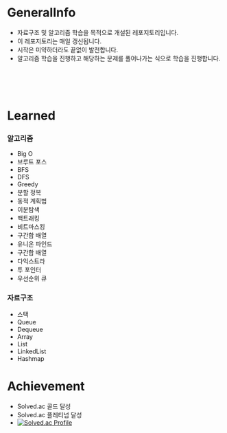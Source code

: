 # GeneralInfo
- 자료구조 및 알고리즘 학습을 목적으로 개설된 레포지토리입니다.
- 이 레포지토리는 매일 갱신됩니다. 
- 시작은 미약하더라도 끝없이 발전합니다.
- 알고리즘 학습을 진행하고 해당하는 문제를 풀어나가는 식으로 학습을 진행합니다.
<br/><br/><br/><br/><br/>




# Learned
### 알고리즘
- Big O 
- 브루트 포스
- BFS
- DFS
- Greedy
- 분할 정복
- 동적 계획법
- 이분탐색
- 백트래킹
- 비트마스킹
- 구간합 배열
- 유니온 파인드
- 구간합 배열
- 다익스트라
- 투 포인터
- 우선순위 큐


### 자료구조
- 스택
- Queue
- Dequeue
- Array
- List
- LinkedList
- Hashmap





# Achievement
- Solved.ac 골드 달성
- Solved.ac 플레티넘 달성 
- [![Solved.ac Profile](http://mazassumnida.wtf/api/v2/generate_badge?boj=wjdtmdcjf199)](https://solved.ac/wjdtmdcjf199/)
